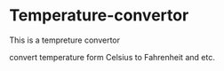 # Temperature-convertor
This is a tempreture convertor

convert temperature form
Celsius to Fahrenheit and etc.
